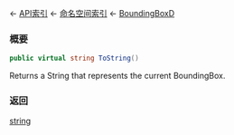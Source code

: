 ← [API索引](Api-Index) ← [命名空间索引](Namespace-Index) ← [BoundingBoxD](VRageMath.BoundingBoxD)

### 概要

```csharp
public virtual string ToString()
```

Returns a String that represents the current BoundingBox.

### 返回

[string](https://docs.microsoft.com/en-us/dotnet/api/System.String?view=netframework-4.6)

